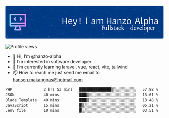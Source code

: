 ![Header](./github-header-image.png)

![Profile views](https://gpvc.arturio.dev/hanzo-alpha)

- 👋 Hi, I’m @hanzo-alpha
- 👀 I’m interested in software developer
- 🌱 I’m currently learning laravel, vue, react, vite, tailwind
- 📫 How to reach me just send me email to hansen.makangiras@hotmail.com 

<!---
hanzo-alpha/hanzo-alpha is a ✨ special ✨ repository because its `README.md` (this file) appears on your GitHub profile.
You can click the Preview link to take a look at your changes.
--->

<!--START_SECTION:waka-->

```txt
PHP              2 hrs 53 mins   ██████████████▒░░░░░░░░░░   57.88 %
JSON             40 mins         ███▒░░░░░░░░░░░░░░░░░░░░░   13.61 %
Blade Template   40 mins         ███▒░░░░░░░░░░░░░░░░░░░░░   13.48 %
JavaScript       15 mins         █▒░░░░░░░░░░░░░░░░░░░░░░░   05.21 %
.env file        10 mins         █░░░░░░░░░░░░░░░░░░░░░░░░   03.51 %
```

<!--END_SECTION:waka-->
